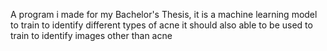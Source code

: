 A program i made for my Bachelor's Thesis, it is a machine learning model to train to identify different types of acne
it should also able to be used to train to identify images other than acne
